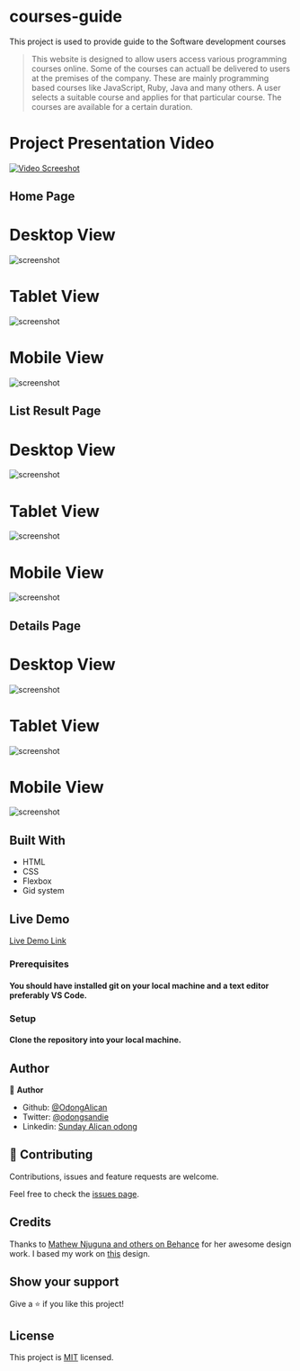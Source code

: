 # courses-guide
This project is used to provide guide to the Software development courses 

> This website is designed to allow users access various programming courses online. Some of the courses can actuall be delivered to users at the premises of the company. These are mainly programming based courses like JavaScript, Ruby, Java and many others. A user selects a suitable course and applies for that particular course. The courses are available for a certain duration.

# Project Presentation Video
[![Video Screeshot](assets/capstone_video.png)](https://youtu.be/mgXEtzeRCg8)

## Home Page
# Desktop View
![screenshot](assets/Home_Desktop.PNG)

# Tablet View
![screenshot](assets/Home_Tab.PNG)

# Mobile View
![screenshot](assets/Home_Mobile.PNG)

## List Result Page
# Desktop View
![screenshot](assets/Courses_Desktop.PNG)

# Tablet View
![screenshot](assets/Courses_Tab.PNG)

# Mobile View
![screenshot](assets/Courses_Mobile.PNG)

## Details Page
# Desktop View
![screenshot](assets/Details_Desktop.PNG)

# Tablet View
![screenshot](assets/Details_Tab.PNG)

# Mobile View
![screenshot](assets/Details_Mobile.PNG)

## Built With

- HTML
- CSS
- Flexbox
- Gid system

## Live Demo

[Live Demo Link](https://raw.githack.com/OdongAlican/courses-guide/develop/)

### Prerequisites

#### You should have installed git on your local machine and a text editor preferably VS Code.

### Setup

#### Clone the repository into your local machine.

## Author

👤 **Author**

- Github: [@OdongAlican](https://github.com/OdongAlican)
- Twitter: [@odongsandie](https://twitter.com/odongsandie)
- Linkedin: [Sunday Alican odong](https://www.linkedin.com/in/sunday-alican-odong-b99226b7)

## 🤝 Contributing

Contributions, issues and feature requests are welcome.

Feel free to check the [issues page](https://github.com/OdongAlican/courses-guide/issues).

## Credits

Thanks to [Mathew Njuguna and others on Behance](https://www.behance.net/mathewnjuguna) for her awesome design work. I based my work on  [this](https://www.behance.net/gallery/25563385/PatashuleKE) design.

## Show your support

Give a ⭐️ if you like this project!

## License

This project is [MIT](lic.url) licensed.

